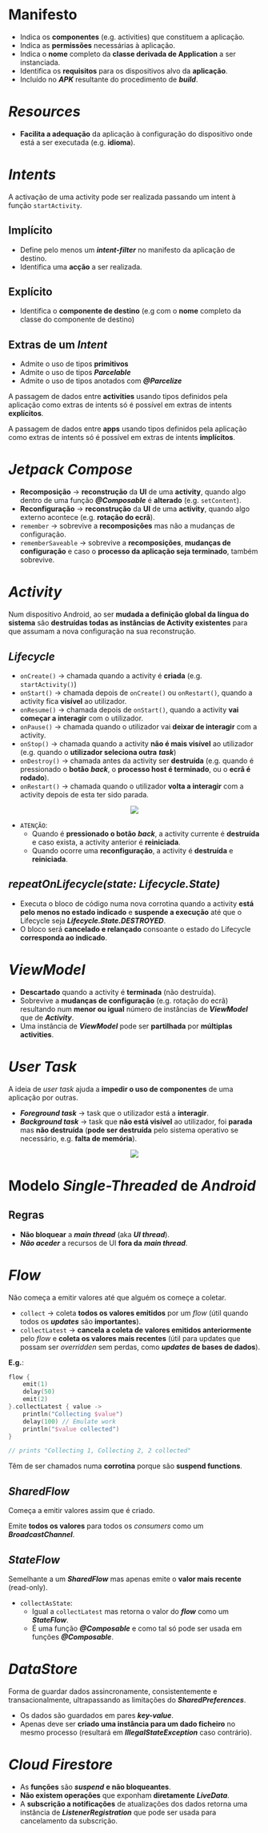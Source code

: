 # __Manifesto__

* Indica os __componentes__ (e.g. activities) que constituem a aplicação.
* Indica as __permissões__ necessárias à aplicação.
* Indica o __nome__ completo da __classe derivada de Application__ a ser instanciada.
* Identifica os __requisitos__ para os dispositivos alvo da __aplicação__.
* Incluído no ___APK___ resultante do procedimento de ___build___.

#

# ___Resources___

* __Facilita a adequação__ da aplicação à configuração do dispositivo onde está a ser executada (e.g. __idioma__).

#

# ___Intents___

A activação de uma activity pode ser realizada passando um intent à função ``startActivity``.

## __Implícito__

* Define pelo menos um ___intent-filter___ no manifesto da aplicação de destino.
* Identifica uma __acção__ a ser realizada.

## __Explícito__

* Identifica o __componente de destino__ (e.g com o __nome__ completo da classe do componente de destino)

## __Extras de um__ ___Intent___

* Admite o uso de tipos __primitivos__
* Admite o uso de tipos ___Parcelable___
* Admite o uso de tipos anotados com ___@Parcelize___

A passagem de dados entre __activities__ usando tipos definidos pela aplicação como extras de intents só é possível em extras de intents __explícitos__.

A passagem de dados entre __apps__ usando tipos definidos pela aplicação como extras de intents só é possível em extras de intents __implícitos__.

#

# ___Jetpack Compose___

* __Recomposição__ -> __reconstrução__ da __UI__ de uma __activity__, quando algo dentro de uma função ___@Composable___ é __alterado__ (e.g. ``setContent``).
* __Reconfiguração__ -> __reconstrução__ da __UI__ de uma __activity__, quando algo externo acontece (e.g. __rotação do ecrã__).
* ``remember`` -> sobrevive a __recomposições__ mas não a mudanças de configuração.
* ``rememberSaveable`` -> sobrevive a __recomposições__, __mudanças de configuração__ e caso o __processo da aplicação seja terminado__, também sobrevive.

#

# ___Activity___

Num dispositivo Android, ao ser __mudada a definição global da língua do sistema__ são __destruídas todas as instâncias de Activity existentes__ para que assumam a nova configuração na sua reconstrução.

## ___Lifecycle___
* ``onCreate()`` -> chamada quando a activity é __criada__ (e.g.`` startActivity()``)
* ``onStart()`` -> chamada depois de ``onCreate()`` ou ``onRestart()``, quando a activity fica __visível__ ao utilizador.
* ``onResume()`` -> chamada depois de ``onStart()``, quando a activity __vai começar a interagir__ com o utilizador.
* ``onPause()`` -> chamada quando o utilizador vai __deixar de interagir__ com a activity.
* ``onStop()`` -> chamada quando a activity __não é mais visível__ ao utilizador (e.g. quando o __utilizador seleciona outra__ ___task___)
* ``onDestroy()`` -> chamada antes da activity ser __destruída__ (e.g. quando é pressionado o __botão__ ___back___, o __processo host é terminado__, ou o __ecrã é rodado__).
* ``onRestart()`` -> chamada quando o utilizador __volta a interagir__ com a activity depois de esta ter sido parada.

<div align=center> 

![](imgs/activity_1.png)

</div>

* ``ATENÇÃO``:
    * Quando é __pressionado o botão__ ___back___, a activity currente é __destruída__ e caso exista, a activity anterior é __reiniciada__.
    * Quando ocorre uma __reconfiguração__, a activity é __destruída__ e __reiniciada__.

## ___repeatOnLifecycle(state: Lifecycle.State)___

* Executa o bloco de código numa nova corrotina quando a activity __está pelo menos no estado indicado__ e __suspende a execução__ até que o Lifecycle seja ___Lifecycle.State.DESTROYED___.
* O bloco será __cancelado e relançado__ consoante o estado do Lifecycle __corresponda ao indicado__.

#

# ___ViewModel___

* __Descartado__ quando a activity é __terminada__ (não destruída).
* Sobrevive a __mudanças de configuração__ (e.g. rotação do ecrã) resultando num __menor ou igual__ número de instâncias de ___ViewModel___ que de ___Activity___.
* Uma instância de ___ViewModel___ pode ser __partilhada__ por __múltiplas activities__.

#

# ___User Task___

A ideia de _user task_ ajuda a __impedir o uso de componentes__ de uma aplicação por outras.

* ___Foreground task___ -> task que o utilizador está a __interagir__.
* ___Background task___ -> task que __não está visível__ ao utilizador, foi __parada__ mas __não destruída__ (__pode ser destruída__ pelo sistema operativo se necessário, e.g. __falta de memória__).

<div align=center> 

![](imgs/user_task_1.png)

</div>

#

# __Modelo__ ___Single-Threaded___ __de__ ___Android___

## __Regras__

* __Não bloquear__ a ___main thread___ (aka ___UI thread___).
* ___Não aceder___ a recursos de UI __fora da__ ___main thread___.

#

# ___Flow___

Não começa a emitir valores até que alguém os começe a coletar.


* ``collect`` -> coleta __todos os valores emitidos__ por um _flow_ (útil quando todos os ___updates___ são __importantes__).
* ``collectLatest`` -> __cancela a coleta de valores emitidos anteriormente__ pelo _flow_ e __coleta os valores mais recentes__ (útil para updates que possam ser _overridden_ sem perdas, como ___updates___ __de bases de dados__).

__E.g.__:

```kotlin
flow {
    emit(1)
    delay(50)
    emit(2)
}.collectLatest { value ->
    println("Collecting $value")
    delay(100) // Emulate work
    println("$value collected")
}

// prints "Collecting 1, Collecting 2, 2 collected"
```

Têm de ser chamados numa __corrotina__ porque são __suspend functions__.

## ___SharedFlow___

Começa a emitir valores assim que é criado.

Emite __todos os valores__ para todos os _consumers_ como um ___BroadcastChannel___.

## ___StateFlow___

Semelhante a um ___SharedFlow___ mas apenas emite o __valor mais recente__ (read-only).

* ``collectAsState``: 
    * Igual a ``collectLatest`` mas retorna o valor do ___flow___ como um ___StateFlow___.
    * É uma função ___@Composable___ e como tal só pode ser usada em funções ___@Composable___.

#

# ___DataStore___

Forma de guardar dados assincronamente, consistentemente e transacionalmente, ultrapassando as limitações do ___SharedPreferences___.

* Os dados são guardados em pares ___key-value___.
* Apenas deve ser __criado uma instância para um dado ficheiro__ no mesmo processo (resultará em ___IllegalStateException___ caso contrário).


#

# ___Cloud Firestore___

* As __funções__ são ___suspend___ __e não bloqueantes__.
* __Não existem operações__ que exponham __diretamente__ ___LiveData___.
* A __subscrição a notificações__ de atualizações dos dados retorna uma instância de ___ListenerRegistration___ que pode ser usada para cancelamento da subscrição.
